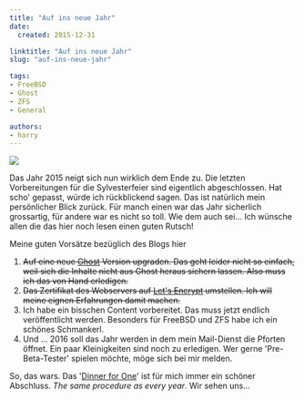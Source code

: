 ```yaml
---
title: "Auf ins neue Jahr"
date:
  created: 2015-12-31

linktitle: "Auf ins neue Jahr"
slug: "auf-ins-neue-jahr"

tags:
- FreeBSD
- Ghost
- ZFS
- General

authors:
- harry
---
```

![](https://pixelchrome.org/photoblog/content/images/size/w1920/2024/10/0021_endless.jpg)

Das Jahr 2015 neigt sich nun wirklich dem Ende zu. Die letzten Vorbereitungen für die Sylvesterfeier sind eigentlich abgeschlossen.
Hat scho' gepasst, würde ich rückblickend sagen. Das ist natürlich mein persönlicher Blick zurück. Für manch einen war das Jahr sicherlich grossartig, für andere war es nicht so toll.
Wie dem auch sei... Ich wünsche allen die das hier noch lesen einen guten Rutsch!

Meine guten Vorsätze bezüglich des Blogs hier

1. ~~Auf eine neue [Ghost](https://ghost.org) Version upgraden. Das geht leider nicht so einfach, weil sich die Inhalte nicht aus Ghost heraus sichern lassen. Also muss ich das von Hand erledigen.~~
2. ~~Das Zertifikat des Webservers auf [Let's Encrypt](https://letsencrypt.org) umstellen. Ich will meine eignen Erfahrungen damit machen.~~
3. Ich habe ein bisschen Content vorbereitet. Das muss jetzt endlich veröffentlicht werden. Besonders für FreeBSD und ZFS habe ich ein schönes Schmankerl.
4. Und ... 2016 soll das Jahr werden in dem mein Mail-Dienst die Pforten öffnet. Ein paar Kleinigkeiten sind noch zu erledigen. Wer gerne 'Pre-Beta-Tester' spielen möchte, möge sich bei mir melden.

So, das wars. Das '[Dinner for One](https://www.ndr.de/fernsehen/Dinner-for-One-Das-Original,dinnerforone191.html)' ist für mich immer ein schöner Abschluss. *The same procedure as every year*. Wir sehen uns...
